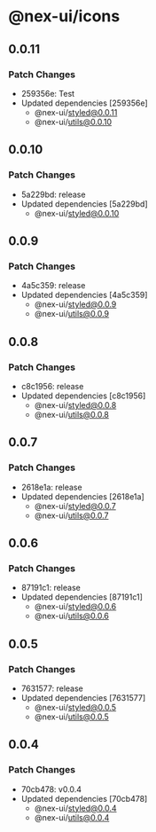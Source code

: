 # @nex-ui/icons

## 0.0.11

### Patch Changes

- 259356e: Test
- Updated dependencies [259356e]
  - @nex-ui/styled@0.0.11
  - @nex-ui/utils@0.0.10

## 0.0.10

### Patch Changes

- 5a229bd: release
- Updated dependencies [5a229bd]
  - @nex-ui/styled@0.0.10

## 0.0.9

### Patch Changes

- 4a5c359: release
- Updated dependencies [4a5c359]
  - @nex-ui/styled@0.0.9
  - @nex-ui/utils@0.0.9

## 0.0.8

### Patch Changes

- c8c1956: release
- Updated dependencies [c8c1956]
  - @nex-ui/styled@0.0.8
  - @nex-ui/utils@0.0.8

## 0.0.7

### Patch Changes

- 2618e1a: release
- Updated dependencies [2618e1a]
  - @nex-ui/styled@0.0.7
  - @nex-ui/utils@0.0.7

## 0.0.6

### Patch Changes

- 87191c1: release
- Updated dependencies [87191c1]
  - @nex-ui/styled@0.0.6
  - @nex-ui/utils@0.0.6

## 0.0.5

### Patch Changes

- 7631577: release
- Updated dependencies [7631577]
  - @nex-ui/styled@0.0.5
  - @nex-ui/utils@0.0.5

## 0.0.4

### Patch Changes

- 70cb478: v0.0.4
- Updated dependencies [70cb478]
  - @nex-ui/styled@0.0.4
  - @nex-ui/utils@0.0.4
